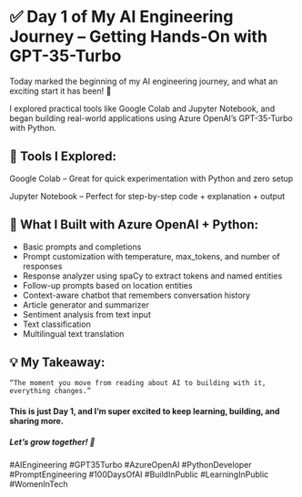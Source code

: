 # ✅ Day 1 of My AI Engineering Journey – Getting Hands-On with GPT-35-Turbo

Today marked the beginning of my AI engineering journey, and what an exciting start it has been! 🚀

I explored practical tools like Google Colab and Jupyter Notebook, and began building real-world applications using Azure OpenAI’s GPT-35-Turbo with Python.

## 🧰 Tools I Explored:

Google Colab – Great for quick experimentation with Python and zero setup

Jupyter Notebook – Perfect for step-by-step code + explanation + output

## 🤖 What I Built with Azure OpenAI + Python:

- Basic prompts and completions
- Prompt customization with temperature, max_tokens, and number of responses 
- Response analyzer using spaCy to extract tokens and named entities 
- Follow-up prompts based on location entities 
- Context-aware chatbot that remembers conversation history 
- Article generator and summarizer 
- Sentiment analysis from text input 
- Text classification 
- Multilingual text translation

## 💡 My Takeaway:

```
“The moment you move from reading about AI to building with it, everything changes.”
```

#### This is just Day 1, and I’m super excited to keep learning, building, and sharing more.
##### Let’s grow together! 💬

#AIEngineering #GPT35Turbo #AzureOpenAI #PythonDeveloper #PromptEngineering #100DaysOfAI #BuildInPublic #LearningInPublic #WomenInTech